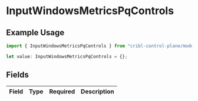 # InputWindowsMetricsPqControls

## Example Usage

```typescript
import { InputWindowsMetricsPqControls } from "cribl-control-plane/models";

let value: InputWindowsMetricsPqControls = {};
```

## Fields

| Field       | Type        | Required    | Description |
| ----------- | ----------- | ----------- | ----------- |